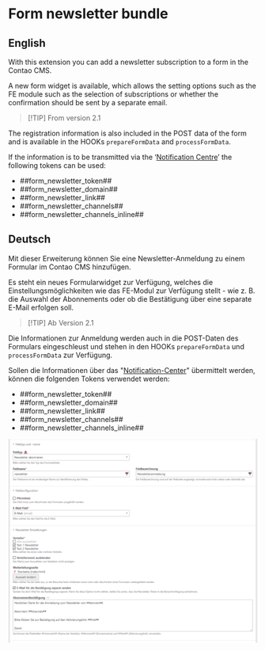 # Form newsletter bundle

## English
With this extension you can add a newsletter subscription to a form in the Contao CMS.

A new form widget is available, which allows the setting options such as the FE module
such as the selection of subscriptions or whether the confirmation should be sent by a separate email.

> [!TIP] From version 2.1

The registration information is also included in the POST data of the form and is available in the HOOKs
`prepareFormData` and `processFormData`.

If the information is to be transmitted via the ‘[Notification Centre](https://github.com/terminal42/contao-notification_center)’
the following tokens can be used:

- ##form_newsletter_token##
- ##form_newsletter_domain##
- ##form_newsletter_link##
- ##form_newsletter_channels##
- ##form_newsletter_channels_inline##

## Deutsch
Mit dieser Erweiterung können Sie eine Newsletter-Anmeldung zu einem Formular im Contao CMS hinzufügen.

Es steht ein neues Formularwidget zur Verfügung, welches die Einstellungsmöglichkeiten wie das FE-Modul
zur Verfügung stellt - wie z. B. die Auswahl der Abonnements oder ob die Bestätigung über eine separate E-Mail
erfolgen soll.

> [!TIP] Ab Version 2.1

Die Informationen zur Anmeldung werden auch in die POST-Daten des Formulars eingeschleust und stehen in den HOOKs
`prepareFormData` und `processFormData` zur Verfügung.

Sollen die Informationen über das "[Notification-Center](https://github.com/terminal42/contao-notification_center)"
übermittelt werden, können die folgenden Tokens verwendet werden:

- ##form_newsletter_token##
- ##form_newsletter_domain##
- ##form_newsletter_link##
- ##form_newsletter_channels##
- ##form_newsletter_channels_inline##

![Screenshot widget](https://github.com/e-spin/form-newsletter-bundle/blob/master/doc/screenshot_01.png?raw=true "Screenshot widget")
